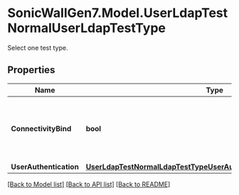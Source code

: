 # SonicWallGen7.Model.UserLdapTestNormalUserLdapTestType
Select one test type.

## Properties

Name | Type | Description | Notes
------------ | ------------- | ------------- | -------------
**ConnectivityBind** | **bool** | Connectivity/bind test. This test will simply try to bind to the               LDAP server with the configured bind credentials. | [optional] 
**UserAuthentication** | [**UserLdapTestNormalLdapTestTypeUserAuthenticationUserAuthentication**](UserLdapTestNormalLdapTestTypeUserAuthenticationUserAuthentication.md) |  | [optional] 

[[Back to Model list]](../README.md#documentation-for-models) [[Back to API list]](../README.md#documentation-for-api-endpoints) [[Back to README]](../README.md)

